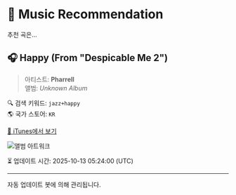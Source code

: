 
# 🎵 Music Recommendation

추천 곡은...

## 🎧 Happy (From "Despicable Me 2")  
> 아티스트: **Pharrell**  
> 앨범: _Unknown Album_  

🔍 검색 키워드: `jazz+happy`  
🌎 국가 스토어: `KR`

[🔗 iTunes에서 보기](https://music.apple.com/kr/music-video/happy-from-despicable-me-2/793299815?uo=4)  


![앨범 아트워크](https://is1-ssl.mzstatic.com/image/thumb/Video20/v4/b5/e5/de/b5e5de20-c631-1eca-cda6-308317932185/dj.nrzjmbii.jpg/100x100bb.jpg)

⏳ 업데이트 시간: 2025-10-13 05:24:00 (UTC)

---
자동 업데이트 봇에 의해 관리됩니다.
